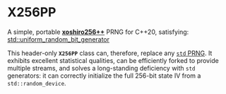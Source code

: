 # X256PP
A simple, portable [**xoshiro256++**](https://prng.di.unimi.it) PRNG for C++20, satisfying: [std::uniform_random_bit_generator](https://en.cppreference.com/w/cpp/numeric/random/uniform_random_bit_generator)

This header-only **`X256PP`** class can, therefore, replace any [`std` PRNG](https://en.cppreference.com/w/cpp/numeric/random). It exhibits excellent statistical qualities, can be efficiently forked to provide multiple streams, and solves a long-standing deficiency with `std` generators: it can correctly initialize the full 256-bit state IV from a `std::random_device`.
